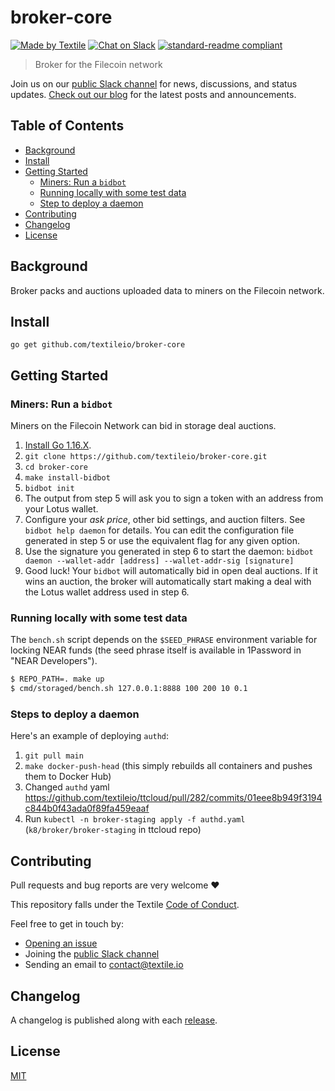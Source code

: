 # broker-core

[![Made by Textile](https://img.shields.io/badge/made%20by-Textile-informational.svg)](https://textile.io)
[![Chat on Slack](https://img.shields.io/badge/slack-slack.textile.io-informational.svg)](https://slack.textile.io)
[![standard-readme compliant](https://img.shields.io/badge/readme%20style-standard-brightgreen.svg)](https://github.com/RichardLitt/standard-readme)

> Broker for the Filecoin network

Join us on our [public Slack channel](https://slack.textile.io/) for news, discussions, and status updates. [Check out our blog](https://blog.textile.io/) for the latest posts and announcements.

## Table of Contents

- [Background](#background)
- [Install](#install)
- [Getting Started](#getting-started)
  - [Miners: Run a `bidbot`](#miners-run-a-bidbot)
  - [Running locally with some test data](#running-locally-with-some-test-data)
  - [Step to deploy a daemon](#steps-to-deploy-a-daemon)
- [Contributing](#contributing)
- [Changelog](#changelog)
- [License](#license)

## Background

Broker packs and auctions uploaded data to miners on the Filecoin network.

## Install

```
go get github.com/textileio/broker-core
```

## Getting Started

### Miners: Run a `bidbot`

Miners on the Filecoin Network can bid in storage deal auctions.

1. [Install Go 1.16.X](https://golang.org/doc/install).
2. `git clone https://github.com/textileio/broker-core.git`
3. `cd broker-core`
4. `make install-bidbot`
5. `bidbot init`
6. The output from step 5 will ask you to sign a token with an address from your Lotus wallet.
7. Configure your _ask price_, other bid settings, and auction filters. See `bidbot help daemon` for details. You can edit the configuration file generated in step 5 or use the equivalent flag for any given option.
8. Use the signature you generated in step 6 to start the daemon: `bidbot daemon --wallet-addr [address] --wallet-addr-sig [signature]`
9. Good luck! Your `bidbot` will automatically bid in open deal auctions. If it wins an auction, the broker will automatically start making a deal with the Lotus wallet address used in step 6.   

### Running locally with some test data

The `bench.sh` script depends on the `$SEED_PHRASE` environment variable for locking NEAR funds (the seed phrase itself is available in 1Password in "NEAR Developers").

```bash
$ REPO_PATH=. make up
$ cmd/storaged/bench.sh 127.0.0.1:8888 100 200 10 0.1
```

### Steps to deploy a daemon

Here's an example of deploying `authd`:

1. `git pull main`
2. `make docker-push-head` (this simply rebuilds all containers and pushes them to Docker Hub)
3. Changed `authd` yaml https://github.com/textileio/ttcloud/pull/282/commits/01eee8b949f3194c844b0f43ada0f89fa459eaaf
4. Run `kubectl -n broker-staging apply -f authd.yaml`  (`k8/broker/broker-staging` in ttcloud repo)

## Contributing

Pull requests and bug reports are very welcome ❤️

This repository falls under the Textile [Code of Conduct](./CODE_OF_CONDUCT.md).

Feel free to get in touch by:
-   [Opening an issue](https://github.com/textileio/broker-core/issues/new)
-   Joining the [public Slack channel](https://slack.textile.io/)
-   Sending an email to contact@textile.io

## Changelog

A changelog is published along with each [release](https://github.com/textileio/broker-core/releases).

## License

[MIT](LICENSE)
